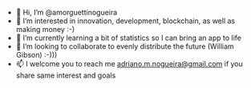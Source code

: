- 👋 Hi, I’m @amorguettinogueira
- 👀 I’m interested in innovation, development, blockchain, as well as making money :-)
- 🌱 I’m currently learning a bit of statistics so I can bring an app to life
- 💞️ I’m looking to collaborate to evenly distribute the future (William Gibson) :-)))
- 📫 I welcome you to reach me adriano.m.nogueira@gmail.com if you share same interest and goals
